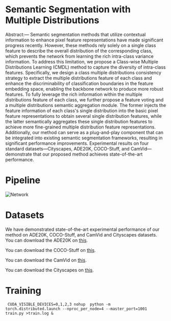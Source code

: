 # Semantic Segmentation with Multiple Distributions
  Abstract:— Semantic segmentation methods that utilize contextual information to enhance pixel feature representations have made significant progress recently. However, these methods rely solely on a single class feature to describe the overall distribution of the corresponding class, which prevents the network from learning the rich intra-class variance information. To address this limitation, we propose a Class-wise Multiple Distributions Learning (CMDL) method to capture the diversity of intra-class features. Specifically, we design a class multiple distributions consistency strategy to extract the multiple distributions feature of each class and enhance the discriminability of classification boundaries in the feature embedding space, enabling the backbone network to produce more robust features.  To fully leverage the rich information within the multiple distributions feature of each class, we further propose a feature voting and a multiple distributions semantic aggregation module. The former injects the feature information of each class's single distribution into the basic pixel feature representations to obtain several single distribution features, while the latter  semantically aggregates these single distribution features to achieve more  fine-grained multiple distribution feature representations. Additionally, our method can serve as a plug-and-play component that can be integrated into existing semantic segmentation frameworks, resulting in significant performance improvements. Experimental results on four standard datasets—Cityscapes, ADE20K, COCO-Stuff, and CamVid—demonstrate that our proposed method achieves state-of-the-art performance.
  

# Pipeline
 ![Network](https://github.com/YUCOCOCS/CMDL/blob/main/Net.png)



# Datasets
We have demonstrated state-of-the-art experimental performance of our method on ADE20K, COCO-Stuff, and CamVid and Cityscapes datasets.
You can download the ADE20K on [this](https://groups.csail.mit.edu/vision/datasets/ADE20K).

You can download the COCO-Stuff on [this](https://github.com/nightrome/cocostuff10k).

You can download the CamVid on [this](https://download.csdn.net/download/u011406896/87764336?utm_source=bbsseo&ydreferer=aHR0cHM6Ly9iYnMuY3Nkbi5uZXQvdG9waWNzLzYxNTQ4OTU2Ng%3D%3D).

You can download the Cityscapes on [this](https://www.cityscapes-dataset.com/).


# Training 
     CUDA_VISIBLE_DEVICES=0,1,2,3 nohup  python -m torch.distributed.launch --nproc_per_node=4 --master_port=1001   train.py >train.log &


